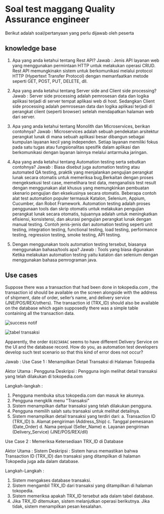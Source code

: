 # Soal test maggang Quality Assurance engineer

Berikut adalah soal/pertanyaan yang perlu dijawab oleh peserta

## knowledge base

1. Apa yang anda ketahui tentang Rest API?
Jawab : Jenis API layanan web yang menggunakan permintaan HTTP untuk melakukan operasi CRUD. Rest API memungkinakn sistem untuk berkomunikasi melalui protocol HTTP (Hypertext Transfer Protocol) dengan memanfaatkan metode seperti GET, POST, PUT, DELETE, dll.

2. Apa yang anda ketahui tentang Server side and Client side processing?
Jawab : Server side processing adalah pemrosesan data dan logika aplikasi terjadi di server tempat aplikasi web di host. Sedangkan Client side processing adalah pemrosesan data dan logika aplikasi terjadi di perangkat client (seperti browser) setelah mendapatkan halaman web dari server.

3. Apa yang anda ketahui tentang Monolith dan Microservices, berikan contohnya?
Jawab : Microservices adalah sebuah pendekatan arsitektur perangkat lunak di mana sebuah aplikasi besar dibangun sebagai kumpulan layanan kecil yang independen. Setiap layanan memiliki fokus pada satu tugas atau fungsionalitas spesifik dalam aplikasi dan berkomunikasi dengan layanan lainnya melalui antarmuka jaringan.

4. Apa yang anda ketahui tentang Automation testing serta sebutkan contohnya?
Jawab : Biasa disebut juga automation testing atau automated QA testing, praktik yang menjalankan pengujian perangkat lunak secara otomatis untuk memeriksa bug,Berkaitan dengan proses mengeksekusi test case, memelihara test data, menganalisis test result dengan menggunakan alat khusus yang memungkinkan pembuatan skenario pengujian dan eksekusinya secara otomatis. Beberapa contoh alat test automation populer termasuk Katalon, Selenium, Appium, Cucumber, dan Robot Framework. Automation testing adalah proses penggunaan tools dan skrip otomatis untuk melakukan pengujian perangkat lunak secara otomatis, tujuannya adalah untuk meningkatkan efisiensi, konsistensi, dan akurasi pengujian perangkat lunak dengan manual testing. Contoh jenis-jenis dari automation testing seperti unit testing, integration testing, functional testing, load testing, performance testing, regression testing, smoke testing, API testing.

5. Dengan menggunakan tools automation testing tersebut, biasanya menggunakan bahasa/tools apa?
Jawab : Tools yang biasa digunakan Ketika melakukan automation testing yaitu katalon dan selenium dengan menggunakan bahasa pemrograman java.


## Use cases

Suppose there was a transaction that had been done in tokopedia.com , the transaction
id should be available on the screen alongside with the address of shipment, date of
order, seller’s name, and delivery service (JNE/POS/REX/others). 
The transaction id (TRX_ID) should also be available on the database which again supposedly there was a simple table containing all the transaction data.

![success notif](imgs/trx-notif.png)

![tabel transaksi](imgs/table-trx.png)

Apparently, the order `01023A9AC` seems to have different Delivery Service on the UI and the
database record. How do you, as automation test developers develop such test scenario so that
this kind of error does not occur?

Jawab :
Use Case 1 : Menampilkan Detail Transaksi di Halaman Tokopedia

Aktor Utama : Pengguna
Deskripsi : Pengguna ingin melihat detail transaksi yang telah dilakukan di tokopedia.com

Langkah-langkah :
1. Pengguna membuka situs tokopedia.com dan masuk ke akunnya.
2. Pengguna mengklik menu "Transaksi"
3. Sistem menampilkan daftar transaksi yang telah dilakukan pengguna.
4. Pengguna memilih salah satu transaksi untuk melihat detailnya.
5. Sistem menampilkan detail transaksi yang terdiri dari:
a. Transaction ID (TRX_ID)
b. Alamat pengiriman (Address_Ship)
c. Tanggal pemesanan (Date_Order)
d. Nama penjual (Seller_Name)
e. Layanan pengiriman (Delivery_Service) (JNE/POS/REX/dll)

Use Case 2 : Memeriksa Ketersediaan TRX_ID di Database

Aktor Utama : Sistem
Deskripsi : Sistem harus memastikan bahwa Transaction ID (TRX_ID) dan transaksi yang ditampilkan di halaman Tokopedia juga ada dalam database.

Langkah-Langkah :
1. Sistem mengakses database transaksi.
2. Sistem mengambil TRX_ID dari transaksi yang ditampilkan di halaman tokopedia.
3. Sistem memeriksa apakah TRX_ID tersebut ada dalam tabel database.
4. Jika TRX_ID ditemukan, sistem melanjutkan operasi berikutnya. Jika tidak, sistem menampilkan pesan kesalahan.